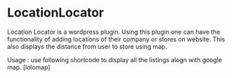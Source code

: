 # LocationLocator
Location Locator is a wordpress plugin. Using this plugin one can have the functionality of adding locations of their company or stores on website. This also displays the distance from user to store using map.

Usage : use following shortcode to display all the listings alogn with google map.
[lolomap]
